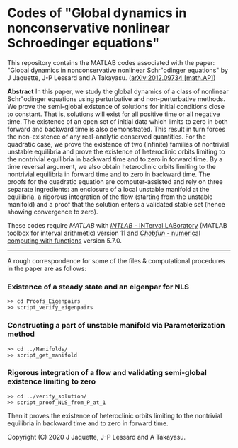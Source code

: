 # Codes of "Global dynamics in nonconservative nonlinear Schroedinger equations"

This repository contains the MATLAB codes associated with the paper:
"Global dynamics in nonconservative nonlinear Schr\"odinger equations"
by J Jaquette, J-P Lessard and A Takayasu. ([arXiv:2012.09734 [math.AP]](https://arxiv.org/abs/2012.09734))

**Abstract**  In this paper, we study the global dynamics of a class of nonlinear Schr\"odinger equations using perturbative and non-perturbative methods. We prove the semi-global existence of solutions for initial conditions close to constant. That is, solutions will exist for all positive time or all negative time.  The existence of an open set of initial data which limits to zero in both forward and backward time is also demonstrated. This result in turn forces the non-existence of any real-analytic conserved quantities. For the quadratic case, we prove the existence of two (infinite) families of nontrivial unstable equilibria and prove the existence of heteroclinic orbits limiting to the nontrivial equilibria in backward time and to zero in forward time. By a time reversal argument, we also obtain heteroclinic orbits limiting to the nontrivial equilibria in forward time and to zero in backward time. The proofs for the quadratic equation are computer-assisted and rely on three separate ingredients: an enclosure of a local unstable manifold at the equilibria, a rigorous integration of the flow (starting from the unstable manifold) and a proof that the solution enters a validated stable set (hence showing convergence to zero).

These codes require *MATLAB* with [*INTLAB* - INTerval LABoratory](http://www.ti3.tu-harburg.de/rump/intlab/) (MATLAB toolbox for interval arithmetic) version 11 and [*Chebfun* - numerical computing with functions](https://www.chebfun.org/) version 5.7.0.

---

A rough correspondence for some of the files & computational procedures in the paper are as follows:

### Existence of a steady state and an eigenpar for NLS

```
>> cd Proofs_Eigenpairs
>> script_verify_eigenpairs
```

### Constructing a part of unstable manifold via Parameterization method

```
>> cd ../Manifolds/
>> script_get_manifold
```

### Rigorous integration of a flow and validating semi-global existence limiting to zero

```
>> cd ../verify_solution/
>> script_proof_NLS_from_P_at_1
```

Then it proves the existence of heteroclinic orbits limiting to the nontrivial equilibria in backward time and to zero in forward time.


Copyright (C) 2020  J Jaquette, J-P Lessard and A Takayasu.
